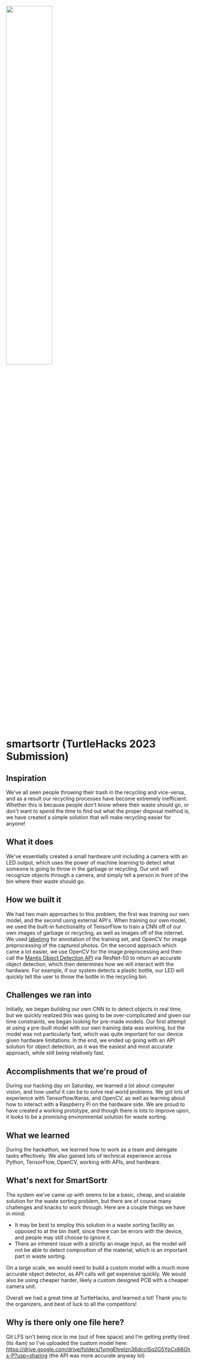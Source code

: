 [<img src="https://i.ibb.co/60jT2Xp/Screenshot-2023-05-14-at-4-27-46-AM.png" width="50%">](https://www.youtube.com/watch?v=eiyIssjg2K0 "SmartSortr")

# smartsortr (TurtleHacks 2023 Submission)

## Inspiration
We've all seen people throwing their trash in the recycling and vice-versa, and as a result our recycling processes have become extremely inefficient. Whether this is because people don't know where their waste should go, or don't want to spend the time to find out what the proper disposal method is, we have created a simple solution that will make recycling easier for anyone!
## What it does
We've essentially created a small hardware unit including a camera with an LED output, which uses the power of machine learning to detect what someone is going to throw in the garbage or recycling. Our unit will recognize objects through a camera, and simply tell a person in front of the bin where their waste should go.
## How we built it
We had two main approaches to this problem, the first was training our own model, and the second using external API's. When training our own model, we used the built-in functionality of TensorFlow to train a CNN off of our own images of garbage or recycling, as well as images off of the internet. We used [labelimg](https://github.com/heartexlabs/labelImg) for annotation of the training set, and OpenCV for image preprocessing of the captured photos. On the second approach which came a lot easier, we use OpenCV for the image preprocessing and then call the [Mantis Object Detection API](https://rapidapi.com/ja/mantis-object-detection-mantis-object-detection-default/api/mantis-object-detection/) via ResNet-50 to return an accurate object detection, which then determines how we will interact with the hardware. For example, if our system detects a plastic bottle, our LED will quickly tell the user to throw the bottle in the recycling bin.
## Challenges we ran into
Initially, we began building our own CNN to to detect objects in real time, but we quickly realized this was going to be over-complicated and given our time constraints, we began looking for pre-made models. Our first attempt at using a pre-built model with our own training data was working, but the model was not particularly fast, which was quite important for our device given hardware limitations. In the end, we ended up going with an API solution for object detection, as it was the easiest and most accurate approach, while still being relatively fast.
## Accomplishments that we're proud of
During our hacking day on Saturday, we learned a lot about computer vision, and how useful it can be to solve real world problems. We got lots of experience with Tensorflow/Keras, and OpenCV, as well as learning about how to interact with a Raspberry Pi on the hardware side. We are proud to have created a working prototype, and though there is lots to improve upon, it looks to be a promising environmental solution for waste sorting.
## What we learned
During the hackathon, we learned how to work as a team and delegate tasks effectively. We also gained lots of technical experience across Python, TensorFlow, OpenCV, working with APIs, and hardware.
## What's next for SmartSortr
The system we've came up with seems to be a basic, cheap, and scalable solution for the waste sorting problem, but there are of course many challenges and knacks to work through. Here are a couple things we have in mind:

- It may be best to employ this solution in a waste sorting facility as opposed to at the bin itself, since there can be errors with the device, and people may still choose to ignore it. 
- There an inherent issue with a strictly an image input, as the model will not be able to detect composition of the material, which is an important part in waste sorting.

On a large scale, we would need to build a custom model with a much more accurate object detector, as API calls will get expensive quickly. We would also be using cheaper harder, likely a custom designed PCB with a cheaper camera unit.

Overall we had a great time at TurtleHacks, and learned a lot! Thank you to the organizers, and best of luck to all the competitors!

## Why is there only one file here?

Git LFS isn't being nice to me (out of free space) and I'm getting pretty tired (its 4am) so I've uploaded the custom model here: https://drive.google.com/drive/folders/1ymgEhrelzn36dccISq2G5YpCx66Ghs-P?usp=sharing (the API was more accurate anyway lol)

